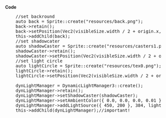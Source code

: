 <b>Code</b>
<pre>
	//set backround
	auto back = Sprite::create("resources/back.png");
	back->retain();
	back->setPosition(Vec2(visibleSize.width / 2 + origin.x, visibleSize.height / 2 + origin.y));
	this->addChild(back);
	//set shadowcater
	auto shadowCaster = Sprite::create("resources/casters1.png");
	shadowCaster->retain();
	shadowCaster->setPosition(Vec2(visibleSize.width / 2 + origin.x, visibleSize.height / 2 + origin.y));
	//set light circle
	auto lightCircle = Sprite::create("resources/tex0.png");
	lightCircle->retain();
	lightCircle->setPosition(Vec2(visibleSize.width / 2 + origin.x, visibleSize.height / 2 + origin.y));

	dynLightManager = DynamicLightManager3::create();
	dynLightManager->retain();
	dynLightManager->setShadowCaster(shadowCaster);
	dynLightManager->setAmbientColor({ 0.0, 0.0, 0.0, 0.01 });
	dynLightManager->addLightSource({ 450, 200 }, 384, lightCircle, "Light1");
	this->addChild(dynLightManager);//important!
</pre>